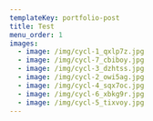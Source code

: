 ```yaml
---
templateKey: portfolio-post
title: Test
menu_order: 1
images:
  - image: /img/cycl-1_qxlp7z.jpg
  - image: /img/cycl-7_cbiboy.jpg
  - image: /img/cycl-3_dzhtss.jpg
  - image: /img/cycl-2_owi5ag.jpg
  - image: /img/cycl-4_sqx7oc.jpg
  - image: /img/cycl-6_xbkg9r.jpg
  - image: /img/cycl-5_tixvoy.jpg
---
```

